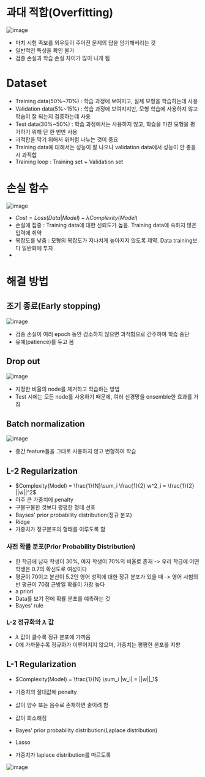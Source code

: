 # 과대 적합(Overfitting)

![image](https://user-images.githubusercontent.com/80622859/225609310-ef7e0464-ac5c-4ece-916e-a9760e56a7d5.png)

- 마치 시험 족보를 외우듯이 주어진 문제의 답을 암기해버리는 것 
- 일반적인 특성을 확인 불가
- 검증 손실과 학습 손실 차이가 많이 나게 됨

# Dataset

- Training data(50%~70%) : 학습 과정에 보여지고, 실제 모형을 학습하는데 사용
- Validation data(5%~15%) : 학습 과정에 보여지지만, 모형 학습에 사용하지 않고 학습이 잘 되는지 검증하는데 사용
- Test data(30%~50%) : 학습 과정에서는 사용하지 않고, 학습을 마친 모형을 평가하기 위해 단 한 번만 사용
- 과적합을 막기 위해서 위처럼 나누는 것이 중요
- Training data에 대해서는 성능이 잘 나오나 validation data에서 성능이 안 좋을 시 과적합
- Training loop : Training set + Validation set

# 손실 함수 

![image](https://user-images.githubusercontent.com/80622859/225610425-75a8dc98-932d-4ca5-9bc9-b214cf23ba38.png)

- $Cost = Loss(Data|Model) + \lambda Complexity(Model)$
- 손실에 집중 : Training data에 대한 신뢰도가 높음. Training data에 속하지 않은 입력에 취약
- 복잡도를 낮춤 : 모형의 복잡도가 지나치게 높아지지 않도록 제약. Data training보다 일반화에 투자
- 

# 해결 방법

## 조기 종료(Early stopping)

![image](https://user-images.githubusercontent.com/80622859/225610671-cd25e022-4061-424a-9051-301557be7d60.png)

- 검증 손실이 여러 epoch 동안 감소하지 않으면 과적합으로 간주하여 학습 중단
- 유예(patience)를 두고 봄

## Drop out

![image](https://user-images.githubusercontent.com/80622859/225610952-9910b30b-2a58-4211-b848-37c9bf97770d.png)

- 지정한 비율의 node를 제거하고 학습하는 방법
- Test 시에는 모든 node를 사용하기 때문에, 여러 신경망을 ensemble한 효과를 가짐

## Batch normalization

![image](https://user-images.githubusercontent.com/80622859/225611382-b55e7b1b-4768-4978-95d8-ac63e723d72c.png)

- 중간 feature들을 그대로 사용하지 않고 변형하여 학습 

## L-2 Regularization

- $Complexity(Model) = \frac{1}{N}\sum_i \frac{1}{2} w^2_i = \frac{1}{2} ||w||^2$
- 아주 큰 가중치에 penalty
- 구불구불한 것보다 평평한 형태 선호
- Bayses' prior probability distribution(정규 분포)
- Ridge
- 가중치가 정규분포의 형태를 이루도록 함

### 사전 확률 분포(Prior Probability Distribution)

- 한 학급에 남자 학생이 30%, 여자 학생이 70%의 비율로 존재 -> 우리 학급에 어떤 학생은 0.7의 확신도로 여성이다
- 평균이 70이고 분산이 5.2인 영어 성적에 대한 정규 분포가 있을 때 -> 영어 시험의 반 평균이 70점 근방일 확률이 가장 높다
- a priori
- Data를 보기 전에 확률 분포를 예측하는 것
- Bayes’ rule

### L-2 정규화와 $\lambda$ 값

- $\lambda$ 값이 클수록 정규 분포에 가까움
- 0에 가까울수록 정규화가 이루어지지 않으며, 가중치는 평평한 분포를 지향

## L-1 Regularization

- $Complexity(Model) = \frac{1}{N} \sum_i |w_i| = ||w||_1$

- 가중치의 절대값에 penalty
- 값이 양수 또는 음수로 존재하면 줄이려 함
- 값이 희소해짐
- Bayes’ prior probability distribution(Laplace distribution)
- Lasso
- 가중치가 laplace distribution를 따르도록

![image](https://github.com/as9786/ML-DLPratice/assets/80622859/9d478584-fa4d-4869-8606-ca46fb583b65)





